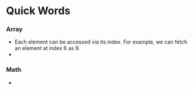 Quick Words
===

### Array

+ Each element can be accessed via its index. For example, we can fetch an element at index 6 as 9.
+ 

### Math

+ 




